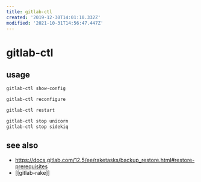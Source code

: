 ```yaml
---
title: gitlab-ctl
created: '2019-12-30T14:01:10.332Z'
modified: '2021-10-31T14:56:47.447Z'
---
```


# gitlab-ctl

## usage
```sh
gitlab-ctl show-config

gitlab-ctl reconfigure

gitlab-ctl restart

gitlab-ctl stop unicorn
gitlab-ctl stop sidekiq
```

## see also
- https://docs.gitlab.com/12.5/ee/raketasks/backup_restore.html#restore-prerequisites
- [[gitlab-rake]]
